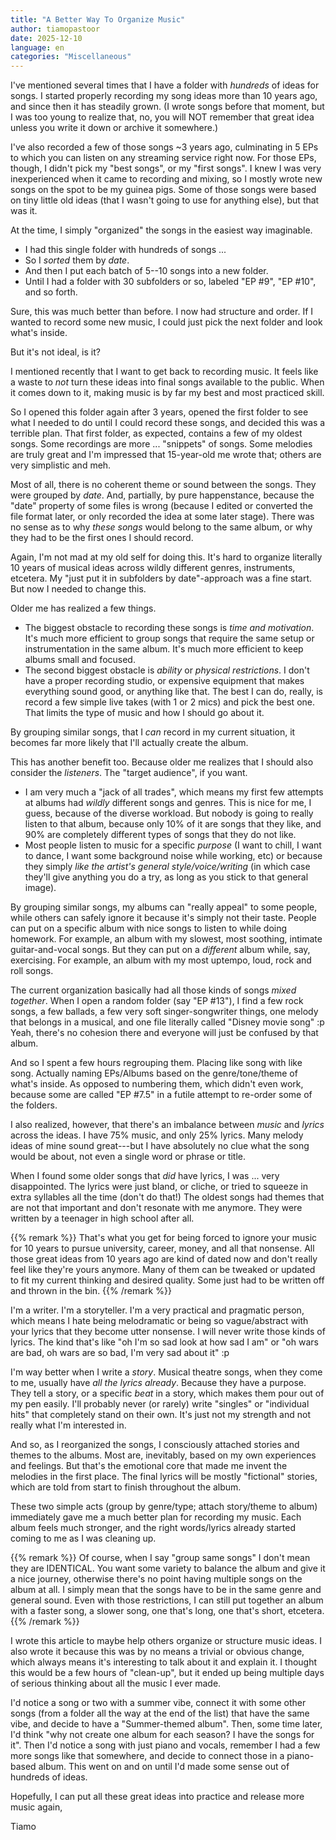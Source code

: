 ```yaml
---
title: "A Better Way To Organize Music"
author: tiamopastoor
date: 2025-12-10
language: en
categories: "Miscellaneous"
---
```


I've mentioned several times that I have a folder with _hundreds_ of ideas for songs. I started properly recording my song ideas more than 10 years ago, and since then it has steadily grown. (I wrote songs before that moment, but I was too young to realize that, no, you will NOT remember that great idea unless you write it down or archive it somewhere.)

I've also recorded a few of those songs ~3 years ago, culminating in 5 EPs to which you can listen on any streaming service right now. For those EPs, though, I didn't pick my "best songs", or my "first songs". I knew I was very inexperienced when it came to recording and mixing, so I mostly wrote new songs on the spot to be my guinea pigs. Some of those songs were based on tiny little old ideas (that I wasn't going to use for anything else), but that was it.

At the time, I simply "organized" the songs in the easiest way imaginable. 

* I had this single folder with hundreds of songs ...
* So I _sorted_ them by _date_.
* And then I put each batch of 5--10 songs into a new folder.
* Until I had a folder with 30 subfolders or so, labeled "EP #9", "EP #10", and so forth.

Sure, this was much better than before. I now had structure and order. If I wanted to record some new music, I could just pick the next folder and look what's inside.

But it's not ideal, is it?

I mentioned recently that I want to get back to recording music. It feels like a waste to _not_ turn these ideas into final songs available to the public. When it comes down to it, making music is by far my best and most practiced skill.

So I opened this folder again after 3 years, opened the first folder to see what I needed to do until I could record these songs, and decided this was a terrible plan. That first folder, as expected, contains a few of my oldest songs. Some recordings are more ... "snippets" of songs. Some melodies are truly great and I'm impressed that 15-year-old me wrote that; others are very simplistic and meh.

Most of all, there is no coherent theme or sound between the songs. They were grouped by _date_. And, partially, by pure happenstance, because the "date" property of some files is wrong (because I edited or converted the file format later, or only recorded the idea at some later stage). There was no sense as to why _these songs_ would belong to the same album, or why they had to be the first ones I should record.

Again, I'm not mad at my old self for doing this. It's hard to organize literally 10 years of musical ideas across wildly different genres, instruments, etcetera. My "just put it in subfolders by date"-approach was a fine start. But now I needed to change this.

Older me has realized a few things.

* The biggest obstacle to recording these songs is _time and motivation_. It's much more efficient to group songs that require the same setup or instrumentation in the same album. It's much more efficient to keep albums small and focused.
* The second biggest obstacle is _ability_ or _physical restrictions_. I don't have a proper recording studio, or expensive equipment that makes everything sound good, or anything like that. The best I can do, really, is record a few simple live takes (with 1 or 2 mics) and pick the best one. That limits the type of music and how I should go about it.

By grouping similar songs, that I _can_ record in my current situation, it becomes far more likely that I'll actually create the album.

This has another benefit too. Because older me realizes that I should also consider the _listeners_. The "target audience", if you want.

* I am very much a "jack of all trades", which means my first few attempts at albums had _wildly_ different songs and genres. This is nice for me, I guess, because of the diverse workload. But nobody is going to really listen to that album, because only 10% of it are songs that they like, and 90% are completely different types of songs that they do not like.
* Most people listen to music for a specific _purpose_ (I want to chill, I want to dance, I want some background noise while working, etc) or because they simply _like the artist's general style/voice/writing_ (in which case they'll give anything you do a try, as long as you stick to that general image).

By grouping similar songs, my albums can "really appeal" to some people, while others can safely ignore it because it's simply not their taste. People can put on a specific album with nice songs to listen to while doing homework. For example, an album with my slowest, most soothing, intimate guitar-and-vocal songs. But they can put on a _different_ album while, say, exercising. For example, an album with my most uptempo, loud, rock and roll songs.

The current organization basically had all those kinds of songs _mixed together_. When I open a random folder (say "EP #13"), I find a few rock songs, a few ballads, a few very soft singer-songwriter things, one melody that belongs in a musical, and one file literally called "Disney movie song" :p Yeah, there's no cohesion there and everyone will just be confused by that album.

And so I spent a few hours regrouping them. Placing like song with like song. Actually naming EPs/Albums based on the genre/tone/theme of what's inside. As opposed to numbering them, which didn't even work, because some are called "EP #7.5" in a futile attempt to re-order some of the folders.

I also realized, however, that there's an imbalance between _music_ and _lyrics_ across the ideas. I have 75% music, and only 25% lyrics. Many melody ideas of mine sound great---but I have absolutely no clue what the song would be about, not even a single word or phrase or title. 

When I found some older songs that _did_ have lyrics, I was ... very disappointed. The lyrics were just bland, or cliche, or tried to squeeze in extra syllables all the time (don't do that!) The oldest songs had themes that are not that important and don't resonate with me anymore. They were written by a teenager in high school after all.

{{% remark %}}
That's what you get for being forced to ignore your music for 10 years to pursue university, career, money, and all that nonsense. All those great ideas from 10 years ago are kind of dated now and don't really feel like they're yours anymore. Many of them can be tweaked or updated to fit my current thinking and desired quality. Some just had to be written off and thrown in the bin.
{{% /remark %}}

I'm a writer. I'm a storyteller. I'm a very practical and pragmatic person, which means I hate being melodramatic or being so vague/abstract with your lyrics that they become utter nonsense. I will never write those kinds of lyrics. The kind that's like "oh I'm so sad look at how sad I am" or "oh wars are bad, oh wars are so bad, I'm very sad about it" :p

I'm way better when I write a _story_. Musical theatre songs, when they come to me, usually have _all the lyrics already_. Because they have a purpose. They tell a story, or a specific _beat_ in a story, which makes them pour out of my pen easily. I'll probably never (or rarely) write "singles" or "individual hits" that completely stand on their own. It's just not my strength and not really what I'm interested in.

And so, as I reorganized the songs, I consciously attached stories and themes to the albums. Most are, inevitably, based on my own experiences and feelings. But that's the emotional core that made me invent the melodies in the first place. The final lyrics will be mostly "fictional" stories, which are told from start to finish throughout the album.

These two simple acts (group by genre/type; attach story/theme to album) immediately gave me a much better plan for recording my music. Each album feels much stronger, and the right words/lyrics already started coming to me as I was cleaning up.

{{% remark %}}
Of course, when I say "group same songs" I don't mean they are IDENTICAL. You want some variety to balance the album and give it a nice journey, otherwise there's no point having multiple songs on the album at all. I simply mean that the songs have to be in the same genre and general sound. Even with those restrictions, I can still put together an album with a faster song, a slower song, one that's long, one that's short, etcetera.
{{% /remark %}}

I wrote this article to maybe help others organize or structure music ideas. I also wrote it because this was by no means a trivial or obvious change, which always means it's interesting to talk about it and explain it. I thought this would be a few hours of "clean-up", but it ended up being multiple days of serious thinking about all the music I ever made.

I'd notice a song or two with a summer vibe, connect it with some other songs (from a folder all the way at the end of the list) that have the same vibe, and decide to have a "Summer-themed album". Then, some time later, I'd think "why not create one album for each season? I have the songs for it". Then I'd notice a song with just piano and vocals, remember I had a few more songs like that somewhere, and decide to connect those in a piano-based album. This went on and on until I'd made some sense out of hundreds of ideas.

Hopefully, I can put all these great ideas into practice and release more music again,

Tiamo